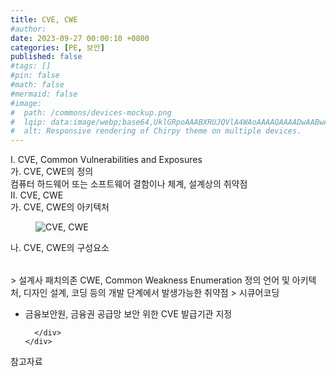 ```yaml
---
title: CVE, CWE
#author: 
date: 2023-09-27 00:00:10 +0800
categories: [PE, 보안]
published: false
#tags: []
#pin: false
#math: false
#mermaid: false
#image:
#  path: /commons/devices-mockup.png
#  lqip: data:image/webp;base64,UklGRpoAAABXRUJQVlA4WAoAAAAQAAAADwAABwAAQUxQSDIAAAARL0AmbZurmr57yyIiqE8oiG0bejIYEQTgqiDA9vqnsUSI6H+oAERp2HZ65qP/VIAWAFZQOCBCAAAA8AEAnQEqEAAIAAVAfCWkAALp8sF8rgRgAP7o9FDvMCkMde9PK7euH5M1m6VWoDXf2FkP3BqV0ZYbO6NA/VFIAAAA
#  alt: Responsive rendering of Chirpy theme on multiple devices.
---
```


<div class="post-wrap">
  <div class="para">
    <div class="para-title">
      I. CVE, Common Vulnerabilities and Exposures
    </div>
    <div class="para-cntnt">
      <div class="para">
        <div class="para-title">
          가. CVE, CWE의 정의
        </div>
        <div class="para-cntnt">
            컴퓨터 하드웨어 또는 소프트웨어 결함이나 체계, 설계상의 취약점
        </div>
      </div>
    </div>
  </div>
  
  <div class="para">
    <div class="para-title">
      II. CVE, CWE
    </div>
    <div class="para-cntnt">
      <div class="para">
        <div class="para-title">
          가. CVE, CWE의 아키텍처
        </div>
        <div class="para-cntnt">
          <figure class="post-figure">
            <img src="/assets/img/posts/CVE,-CWE.png" alt="CVE, CWE">
<!--            <figcaption>Source: Unveiling the Metaverse: Exploring Emerging Trends, Multifaceted Perspectives, and Future Challenges</figcaption>-->
          </figure>
        </div>
      </div>
      <div class="para">
        <div class="para-title">
          나. CVE, CWE의 구성요소
        </div>
        <div class="para-cntnt">
          <table class="post-table">
          </table>
            &gt; 설계사 패치의존
CWE, Common Weakness Enumeration
정의
  언어 및 아키텍처, 디자인 설계, 코딩 등의 개발 단계에서 발생가능한 취약점
  &gt; 시큐어코딩

- 금융보안원, 금융권 공급망 보안 위한 CVE 발급기관 지정

        </div>
      </div>
    </div>
  </div>

  <div class="refr-wrap">
    <div class="refr-title">
        참고자료
    </div>
    <ol class="refr-list">
    <!--    <li>(나현식, 최대선) <a target="_blank" href="https://scienceon.kisti.re.kr/commons/util/originalView.do?cn=JAKO202225948430499&oCn=JAKO202225948430499&dbt=JAKO&journal=NJOU00291864">메타버스 보안 위협 요소 및 대응 방안 검토</a></li>-->
    <!--    <li>(M. Uddin, S. Manickam, H. Ullah, M. Obaidat and A. Dandoush) <a target="_blank" href="https://ieeexplore.ieee.org/abstract/document/10138386">Unveiling the Metaverse: Exploring Emerging Trends, Multifaceted Perspectives, and Future Challenges</a></li>-->
    </ol>
  </div>
</div>
